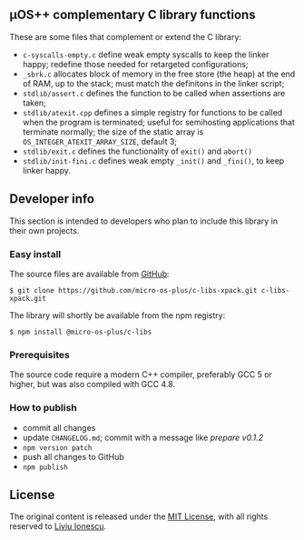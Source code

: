 ## µOS++ complementary C library functions

These are some files that complement or extend the C library:

- `c-syscalls-empty.c` define weak empty syscalls to keep the linker happy; redefine those needed for retargeted configurations;
- `_sbrk.c` allocates block of memory in the free store (the heap) at the end of RAM, up to the stack; must match the definitons in the linker script;
- `stdlib/assert.c` defines the function to be called when assertions are taken;
- `stdlib/atexit.cpp` defines a simple registry for functions to be called when the program is terminated; useful for semihosting applications that terminate normally; the size of the static array is `OS_INTEGER_ATEXIT_ARRAY_SIZE`, default 3;
- `stdlib/exit.c` defines the functionality of `exit()` and `abort()`
- `stdlib/init-fini.c` defines weak empty `_init()` and `_fini()`, to keep linker happy.

## Developer info

This section is intended to developers who plan to include this library in their own projects.

### Easy install

The source files are available from [GitHub](https://github.com/micro-os-plus/c-libs-xpack):

```console
$ git clone https://github.com/micro-os-plus/c-libs-xpack.git c-libs-xpack.git
```

The library will shortly be available from the npm registry:

```console
$ npm install @micro-os-plus/c-libs
```

### Prerequisites

The source code require a modern C++ compiler, preferably GCC 5 or higher, but was also compiled with GCC 4.8. 

### How to publish

* commit all changes
* update `CHANGELOG.md`; commit with a message like _prepare v0.1.2_
* `npm version patch`
* push all changes to GitHub
* `npm publish`

## License

The original content is released under the [MIT License](https://opensource.org/licenses/MIT), with all rights reserved to [Liviu Ionescu](https://github.com/ilg-ul).

